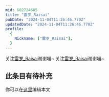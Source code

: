 ```yaml
---
mid: 602724685
title: "雷岁_Raisai"
pubDate: "2024-11-04T11:26:46.770Z"
updatedDate: "2024-11-04T11:26:46.770Z"
profile:
  {
    Nickname: ["雷岁_Raisai"],
  }
---
```


关注[雷岁_Raisai](https://space.bilibili.com/602724685)谢谢喵~ 关注[雷岁_Raisai](https://space.bilibili.com/602724685)谢谢喵~

## 此条目有待补充
你可以在[这里](https://github.com/Yuhanawa/VTuber.ICU-Content/edit/master/v/雷岁_Raisai/index.md)编辑本文

